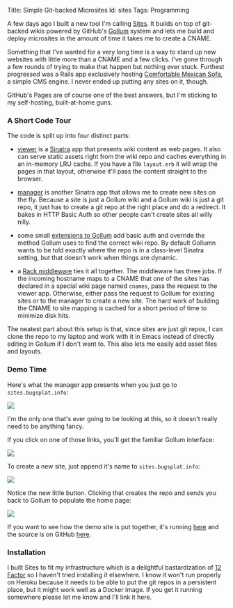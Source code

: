Title: Simple Git-backed Microsites
Id:    sites
Tags:  Programming

A few days ago I built a new tool I'm calling [Sites](https://github.com/peterkeen/sites). It builds on top of git-backed wikis powered by GitHub's [Gollum](https://github.com/gollum/gollum) system and lets me build and deploy microsites in the amount of time it takes me to create a CNAME.

Something that I've wanted for a very long time is a way to stand up new websites with little more than a CNAME and a few clicks. I've gone through a few rounds of trying to make that happen but nothing ever stuck. Furthest progressed was a Rails app exclusively hosting [Comfortable Mexican Sofa](https://github.com/comfy/comfortable-mexican-sofa), a simple CMS engine. I never ended up putting any sites on it, though.

GitHub's Pages are of course one of the best answers, but I'm sticking to my self-hosting, built-at-home guns.

### A Short Code Tour

The code is split up into four distinct parts:

* [viewer](https://github.com/peterkeen/sites/blob/master/viewer.rb) is a [Sinatra](http://www.sinatrarb.com/) app that presents wiki content as web pages. It also can serve static assets right from the wiki repo and caches everything in an in-memory LRU cache. If you have a file `layout.erb` it will wrap the pages in that layout, otherwise it'll pass the content straight to the browser.

* [manager](https://github.com/peterkeen/sites/blob/master/manager.rb) is another Sinatra app that allows me to create new sites on the fly. Because a site is just a Gollum wiki and a Gollum wiki is just a git repo, it just has to create a git repo at the right place and do a redirect. It bakes in HTTP Basic Auth so other people can't create sites all willy nilly.

* some small [extensions to Gollum](https://github.com/peterkeen/sites/blob/master/gollum_ext.rb) add basic auth and override the method Gollum uses to find the correct wiki repo. By default Gollumn wants to be told exactly where the repo is in a class-level Sinatra setting, but that doesn't work when things are dynamic.

* a [Rack middleware](https://github.com/peterkeen/sites/blob/master/middleware.rb) ties it all together. The middleware has three jobs. If the incoming hostname maps to a CNAME that one of the sites has declared in a special wiki page named `cnames`, pass the request to the viewer app. Otherwise, either pass the request to Gollum for existing sites or to the manager to create a new site. The hard work of building the CNAME to site mapping is cached for a short period of time to minimize disk hits.

The neatest part about this setup is that, since sites are just git repos, I can clone the repo to my laptop and work with it in Emacs instead of directly editing in Gollum if I don't want to. This also lets me easily add asset files and layouts.

### Demo Time

Here's what the manager app presents when you just go to `sites.bugsplat.info`:

<img src="https://d2s7foagexgnc2.cloudfront.net/files/9eb9e104328da51fff72/manager.png">

I'm the only one that's ever going to be looking at this, so it doesn't really need to be anything fancy.

If you click on one of those links, you'll get the familiar Gollum interface:

<img src="https://d2s7foagexgnc2.cloudfront.net/files/210052500230dac13a38/gollum.png">

To create a new site, just append it's name to `sites.bugsplat.info`:

<img src="https://d2s7foagexgnc2.cloudfront.net/files/03f53229df6da8920ab3/create.png">

Notice the new little button. Clicking that creates the repo and sends you back to Gollum to populate the home page:

<img src="https://d2s7foagexgnc2.cloudfront.net/files/7cba47bcfdc430c509f4/editor.png">

If you want to see how the demo site is put together, it's running [here](http://demosite.petekeen.net) and the source is on GitHub [here](https://github.com/peterkeen/demosite).

### Installation

I built Sites to fit my infrastructure which is a delightful bastardization of [12 Factor](http://12factor.net/) so I haven't tried installing it elsewhere. I know it won't run properly on Heroku because it needs to be able to put the git repos in a persistent place, but it might work well as a Docker image. If you get it running somewhere please let me know and I'll link it here.



